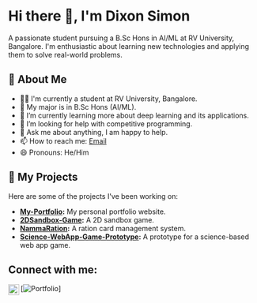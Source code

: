 # Hi there 👋, I'm Dixon Simon

A passionate student pursuing a B.Sc Hons in AI/ML at RV University, Bangalore. I'm enthusiastic about learning new technologies and applying them to solve real-world problems.

## 🔭 About Me

- 👨‍💻 I'm currently a student at RV University, Bangalore.
- 🤖 My major is in B.Sc Hons (AI/ML).
- 🌱 I’m currently learning more about deep learning and its applications.
- 🤔 I’m looking for help with competitive programming.
- 💬 Ask me about anything, I am happy to help.
- 📫 How to reach me: [Email](mailto:sdixon182007@gmail.com)
- 😄 Pronouns: He/Him

## 🚀 My Projects

Here are some of the projects I've been working on:

- **[My-Portfolio](https://github.com/dixonsimon/My-Portfolio):** My personal portfolio website.
- **[2DSandbox-Game](https://github.com/dixonsimon/2DSandbox-Game):** A 2D sandbox game.
- **[NammaRation](https://github.com/dixonsimon/NammaRation):** A ration card management system.
- **[Science-WebApp-Game-Prototype](https://github.com/dixonsimon/Science-WebApp-Game-Prototype):** A prototype for a science-based web app game.

## Connect with me:
[<img align="left" alt="dixonsimon | LinkedIn" width="22px" src="https://cdn.jsdelivr.net/npm/simple-icons@v3/icons/linkedin.svg" />][linkedin]

[linkedin]: https://www.linkedin.com/in/dixon-simon-a07699357/

[![Portfolio](https://img.shields.io/badge/My%20Portfolio-000?style=for-the-badge&logo=ko-fi&logoColor=white)]

[Portfolio]:https://dixonsimon.vercel.app
